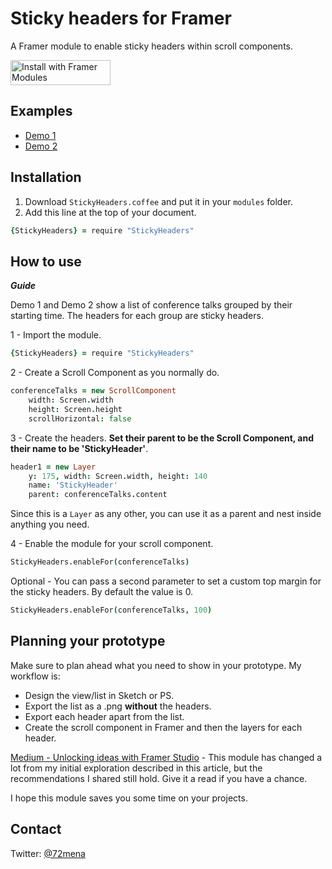# Sticky headers for Framer
A Framer module to enable sticky headers within scroll components.

<a href='https://open.framermodules.com/stickyheaders'>
    <img alt='Install with Framer Modules'
    src='https://www.framermodules.com/assets/badge@2x.png' width='160' height='40' /></a>


## Examples
- [Demo 1](https://framer.cloud/peGYM/)
- [Demo 2](https://framer.cloud/bgIIg/)

## Installation

1. Download `StickyHeaders.coffee` and put it in your `modules` folder.
2. Add this line at the top of your document.
```coffeescript
{StickyHeaders} = require "StickyHeaders"
```

## How to use

***Guide***

Demo 1 and Demo 2 show a list of conference talks grouped by their starting time. The headers for each group are sticky headers.

1 - Import the module.
```coffeescript
{StickyHeaders} = require "StickyHeaders"
```


2 - Create a Scroll Component as you normally do.
```coffeescript
conferenceTalks = new ScrollComponent
	width: Screen.width
	height: Screen.height
	scrollHorizontal: false
```


3 - Create the headers. **Set their parent to be the Scroll Component, and their name to be 'StickyHeader'**.
```coffeescript
header1 = new Layer
	y: 175, width: Screen.width, height: 140
	name: 'StickyHeader'
	parent: conferenceTalks.content
```
Since this is a `Layer` as any other, you can use it as a parent and nest inside anything you need.


4 - Enable the module for your scroll component.
```coffeescript
StickyHeaders.enableFor(conferenceTalks)
```


Optional - You can pass a second parameter to set a custom top margin for the sticky headers. By default the value is 0.
```coffeescript
StickyHeaders.enableFor(conferenceTalks, 100)
```


## Planning your prototype
Make sure to plan ahead what you need to show in your prototype. My workflow is:
- Design the view/list in Sketch or PS.
- Export the list as a .png **without** the headers.
- Export each header apart from the list.
- Create the scroll component in Framer and then the layers for each header.

[Medium - Unlocking ideas with Framer Studio](https://medium.com/@72mena/unlocking-ideas-with-framer-studio-790b5e9c249f) - This module has changed a lot from my initial exploration described in this article, but the recommendations I shared still hold. Give it a read if you have a chance.

I hope this module saves you some time on your projects.

## Contact
Twitter: [@72mena](http://twitter.com/72mena)
